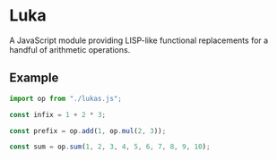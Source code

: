 # Luka

A JavaScript module providing LISP-like functional replacements for a handful of arithmetic operations.

## Example

```javascript
import op from "./lukas.js";

const infix = 1 + 2 * 3;

const prefix = op.add(1, op.mul(2, 3));

const sum = op.sum(1, 2, 3, 4, 5, 6, 7, 8, 9, 10);
```
